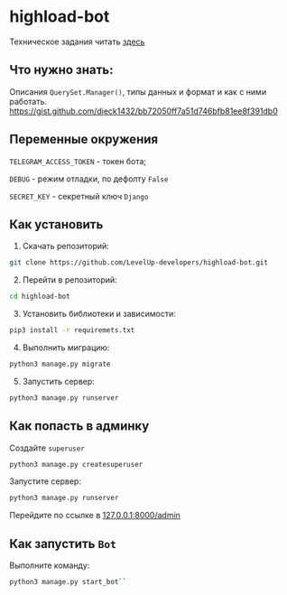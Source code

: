# highload-bot

Техническое задания читать [здесь](https://gist.github.com/pelid/4d613e23f4b0f45d347a86a281d2968a)

## Что нужно знать: 
Описания `QuerySet.Manager()`, типы данных и формат и как с ними работать. 
https://gist.github.com/djeck1432/bb72050ff7a51d746bfb81ee8f391db0


## Переменные окружения

`TELEGRAM_ACCESS_TOKEN` - токен бота;

`DEBUG` - режим отладки, по дефолту `False`

`SECRET_KEY` - секретный ключ `Django`

## Как установить

1) Скачать репозиторий:
```bash
git clone https://github.com/LevelUp-developers/highload-bot.git
```
2) Перейти в репозиторий:
```bash
cd highload-bot
```
3) Установить библиотеки и зависимости:
```bash
pip3 install -r requiremets.txt
```
4) Выполнить миграцию:
```bash
python3 manage.py migrate
```
5) Запустить сервер:
```bash
python3 manage.py runserver
```

## Как попасть в админку
Создайте `superuser`
```bash
python3 manage.py createsuperuser
```
Запустите сервер:
```bash
python3 manage.py runserver
```
Перейдите по ссылке в [127.0.0.1:8000/admin](http://127.0.0.1:8000/admin)

## Как запустить `Bot`

Выполните команду:

```bash
python3 manage.py start_bot``
```



